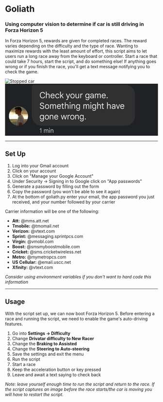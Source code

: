 # Goliath
### Using computer vision to determine if car is still driving in Forza Horizon 5

In Forza Horizon 5, rewards are given for completed races. The reward varies depending on the difficulty and the type of race. Wanting to maximize rewards with the least amount of effort, this script aims to let users run a long race away from the keyboard or controller. Start a race that could take 7 hours, start the script, and do something else! If anything goes wrong or if you finish the race, you'll get a text message notifying you to check the game. 


![Stopped car](img/stopped.png)
![Text message alerting user](img/text.png)

---
## Set Up

1. Log into your Gmail account
2. Click on your account
3. Click on "Manage your Google Account"
4. Under Security -> Signing in to Google click on "App passwords"
5. Generate a password by filling out the form
6. Copy the password (you won't be able to see it again)
7. At the bottom of goliath.py enter your email, the app password you just received, and your number followed by your carrier

Carrier information will be one of the following:
- **Att:** @mms.att.net
- **Tmobile:** @tmomail.net
- **Verizon:** @vtext.com
- **Sprint:** @messaging.sprintpcs.com
- **Virgin:** @vmobl.com
- **Boost:** @smsmyboostmobile.com
- **Cricket:** @sms.cricketwireless.net
- **Metro:** @mymetropcs.com
- **US Cellular:** @email.uscc.net
- **Xfinity:** @vtext.com

*Consider using environment variables if you don't want to hard code this information*

---
## Usage

With the script set up, we can now boot Forza Horizon 5. Before entering a race and running the script, we need to enable the game's auto-driving features.

1. Go into **Settings -> Difficulty**
2. Change **Drivatar difficulty to New Racer**
3. Change the **Braking to Assisted**
4. Change the **Steering to Auto-steering**
5. Save the settings and exit the menu
6. Run the script
7. Start a race
8. Keep the acceleration button or key pressed
9. Leave and await a text saying to check back

*Note: leave yourself enough time to run the script and return to the race. If the script captures an image before the race starts/the car is moving you will have to restart the script.*
